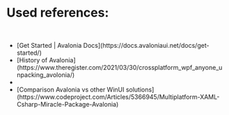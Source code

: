 <h1>Used references:</h1><br/>
<ul>
  <li>[Get Started | Avalonia Docs](https://docs.avaloniaui.net/docs/get-started/)</li>
  <li>[History of Avalonia](https://www.theregister.com/2021/03/30/crossplatform_wpf_anyone_unpacking_avolonia/)<li>
  <li>[Comparison Avalonia vs other WinUI solutions](https://www.codeproject.com/Articles/5366945/Multiplatform-XAML-Csharp-Miracle-Package-Avalonia)
</ul>
